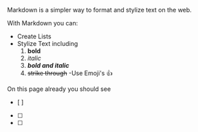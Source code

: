 Markdown is a simpler way to format and stylize text on the web. 

With Markdown you can:
- Create Lists
- Stylize Text including
  1. **bold**
  1. *italic*
  1. ***bold and italic***
  1. ~~strike through~~
-Use Emoji's :+1:

On this page already you should see
- [ ]
- [ ]
- [ ]
